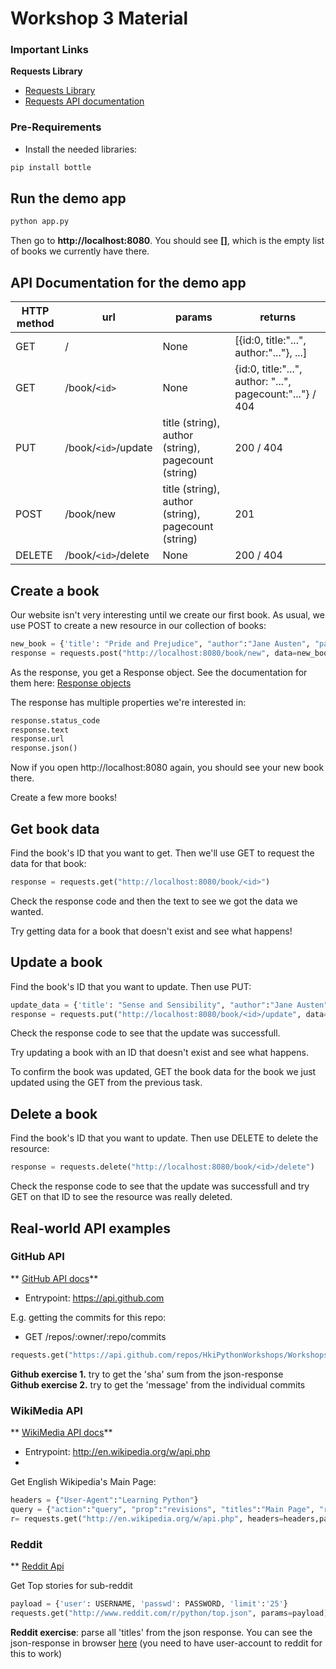 # Workshop 3 Material

### Important Links

**Requests Library**

* [Requests Library](http://docs.python-requests.org/)
* [Requests API documentation](http://docs.python-requests.org/en/latest/api/)


### Pre-Requirements
* Install the needed libraries: 

```python
pip install bottle
```

## Run the demo app

```python
python app.py
```

Then go to **http://localhost:8080**. You should see **[]**, which is the empty list of books we currently have there.

## API Documentation for the demo app

HTTP method | url | params | returns
------------|-----|--------|--------
GET | / | None | [{id:0, title:"...", author:"..."}, ...]
GET | /book/`<id>` | None | {id:0, title:"...", author: "...", pagecount:"..."} / 404
PUT | /book/`<id>`/update | title (string), author (string), pagecount (string) | 200 / 404
POST | /book/new | title (string), author (string), pagecount (string) | 201
DELETE | /book/`<id>`/delete | None | 200 / 404

## Create a book

Our website isn't very interesting until we create our first book. As usual, we use POST to create a new resource in our collection of books:

```python
new_book = {'title': "Pride and Prejudice", "author":"Jane Austen", "pagecount":"400"}
response = requests.post("http://localhost:8080/book/new", data=new_book)
```

As the response, you get a Response object. See the documentation for them here: [Response objects](http://docs.python-requests.org/en/latest/api/#requests.Response)

The response has multiple properties we're interested in: 

```python
response.status_code
response.text
response.url
response.json()
```

Now if you open http://localhost:8080 again, you should see your new book there. 

Create a few more books!

## Get book data

Find the book's ID that you want to get. Then we'll use GET to request the data for that book:

```python
response = requests.get("http://localhost:8080/book/<id>")
```

Check the response code and then the text to see we got the data we wanted. 

Try getting data for a book that doesn't exist and see what happens!

## Update a book

Find the book's ID that you want to update. Then use PUT:

```python
update_data = {'title': "Sense and Sensibility", "author":"Jane Austen", "pagecount":"390"}
response = requests.put("http://localhost:8080/book/<id>/update", data=update_data)
```

Check the response code to see that the update was successfull. 

Try updating a book with an ID that doesn't exist and see what happens. 

To confirm the book was updated, GET the book data for the book we just updated using the GET from the previous task. 

## Delete a book

Find the book's ID that you want to update. Then use DELETE to delete the resource:

```python
response = requests.delete("http://localhost:8080/book/<id>/delete")
```

Check the response code to see that the update was successfull and try GET on that ID to see the resource was really deleted. 

## Real-world API examples

### GitHub API

** [GitHub API docs](https://developer.github.com/v3/)**

* Entrypoint: https://api.github.com

E.g. getting the commits for this repo:

* GET /repos/:owner/:repo/commits

```python
requests.get("https://api.github.com/repos/HkiPythonWorkshops/Workshops/commits").json()
```

**Github exercise 1.** try to get the 'sha' sum from the json-response  
**Github exercise 2.** try to get the 'message' from the individual commits  

### WikiMedia API

** [WikiMedia API docs](http://www.mediawiki.org/wiki/API:Main_page)**

* Entrypoint:   http://en.wikipedia.org/w/api.php
* 
Get English Wikipedia's Main Page: 

```python
headers = {"User-Agent":"Learning Python"}
query = {"action":"query", "prop":"revisions", "titles":"Main Page", "rvprop":"content", "format":"json"}
r= requests.get("http://en.wikipedia.org/w/api.php", headers=headers,params=query)
```

### Reddit
** [Reddit Api](http://www.reddit.com/dev/api)

Get Top stories for sub-reddit

```python
payload = {'user': USERNAME, 'passwd': PASSWORD, 'limit':'25'}
requests.get("http://www.reddit.com/r/python/top.json", params=payload).json()
```

**Reddit exercise**:  parse all 'titles' from the json response. You can see the json-response in browser [here](http://www.reddit.com/r/python/top.json) (you need to have user-account to reddit for this to work)
